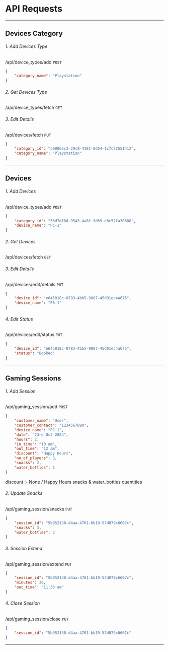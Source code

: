 # API Requests


----------------------------------------------------------------------------------

## Devices Category

###### 1. Add Devices Type
/api/device_types/add
`POST`
```json
{
    "category_name": "Playstation"
}
```

###### 2. Get Devices Type 
/api/device_types/fetch
`GET`


###### 3. Edit Details
/api/devices/fetch
`PUT`
```json
{
    "category_id": "a60065c3-29c8-4181-8d54-1c7c72551412",
    "category_name": "Playstation"
}
```

----------------------------------------------------------------------------------

## Devices

###### 1. Add Devices
/api/device_types/add
`POST`
```json
{
    "category_id": "56d7df8d-9543-4a6f-9d69-e8c52fa30688",
    "device_name": "PC-1"
}
```

###### 2. Get Devices 
/api/devices/fetch
`GET`


###### 3. Edit Details
/api/devices/edit/details
`PUT`
```json
{
    "device_id": "e645018c-0783-4bb5-9887-45d01ec4a675",
    "device_name": "PS-1"
}
```

###### 4. Edit Status
/api/devices/edit/status
`PUT`
```json
{
    "device_id": "e645018c-0783-4bb5-9887-45d01ec4a675",
    "status": "Booked"
}
```


----------------------------------------------------------------------------------

## Gaming Sessions

###### 1. Add Session 
/api/gaming_session/add
`POST`
```json
{
    "customer_name": "User",
    "customer_contact": "1234567890",
    "device_name": "PC-1",
    "date": "23rd Oct 2024",
    "hours": 2,
    "in_time": "10 am",
    "out_time": "12 am",
    "discount": "Happy Hours",
    "no_of_players": 3,
    "snacks": 2,
    "water_bottles": 1
}
```
discount :- None / Happy Hours
snacks & water_bottles quantities

###### 2. Update Snacks  
/api/gaming_session/snacks
`PUT`
```json
{
    "session_id": "5b952138-d4aa-4701-bb19-57d079c6607c",
    "snacks": 3,
    "water_bottles": 2
}
```

###### 3. Session Extend
/api/gaming_session/extend
`PUT`
```json
{
    "session_id": "5b952138-d4aa-4701-bb19-57d079c6607c",
    "minutes": 30,
    "out_time": "11:30 am"
}
```

###### 4. Close Session
/api/gaming_session/close
`PUT`
```json
{
    "session_id": "5b952138-d4aa-4701-bb19-57d079c6607c"
}
```
----------------------------------------------------------------------------------
